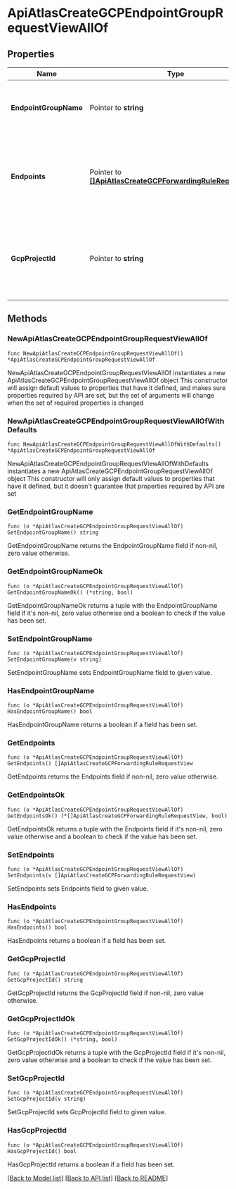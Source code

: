 # ApiAtlasCreateGCPEndpointGroupRequestViewAllOf

## Properties

Name | Type | Description | Notes
------------ | ------------- | ------------- | -------------
**EndpointGroupName** | Pointer to **string** | Human-readable label that identifies a set of endpoints. | [optional] 
**Endpoints** | Pointer to [**[]ApiAtlasCreateGCPForwardingRuleRequestView**](ApiAtlasCreateGCPForwardingRuleRequestView.md) | List of individual private endpoints that comprise this endpoint group. | [optional] 
**GcpProjectId** | Pointer to **string** | Unique string that identifies the Google Cloud project in which you created the endpoints. | [optional] 

## Methods

### NewApiAtlasCreateGCPEndpointGroupRequestViewAllOf

`func NewApiAtlasCreateGCPEndpointGroupRequestViewAllOf() *ApiAtlasCreateGCPEndpointGroupRequestViewAllOf`

NewApiAtlasCreateGCPEndpointGroupRequestViewAllOf instantiates a new ApiAtlasCreateGCPEndpointGroupRequestViewAllOf object
This constructor will assign default values to properties that have it defined,
and makes sure properties required by API are set, but the set of arguments
will change when the set of required properties is changed

### NewApiAtlasCreateGCPEndpointGroupRequestViewAllOfWithDefaults

`func NewApiAtlasCreateGCPEndpointGroupRequestViewAllOfWithDefaults() *ApiAtlasCreateGCPEndpointGroupRequestViewAllOf`

NewApiAtlasCreateGCPEndpointGroupRequestViewAllOfWithDefaults instantiates a new ApiAtlasCreateGCPEndpointGroupRequestViewAllOf object
This constructor will only assign default values to properties that have it defined,
but it doesn't guarantee that properties required by API are set

### GetEndpointGroupName

`func (o *ApiAtlasCreateGCPEndpointGroupRequestViewAllOf) GetEndpointGroupName() string`

GetEndpointGroupName returns the EndpointGroupName field if non-nil, zero value otherwise.

### GetEndpointGroupNameOk

`func (o *ApiAtlasCreateGCPEndpointGroupRequestViewAllOf) GetEndpointGroupNameOk() (*string, bool)`

GetEndpointGroupNameOk returns a tuple with the EndpointGroupName field if it's non-nil, zero value otherwise
and a boolean to check if the value has been set.

### SetEndpointGroupName

`func (o *ApiAtlasCreateGCPEndpointGroupRequestViewAllOf) SetEndpointGroupName(v string)`

SetEndpointGroupName sets EndpointGroupName field to given value.

### HasEndpointGroupName

`func (o *ApiAtlasCreateGCPEndpointGroupRequestViewAllOf) HasEndpointGroupName() bool`

HasEndpointGroupName returns a boolean if a field has been set.

### GetEndpoints

`func (o *ApiAtlasCreateGCPEndpointGroupRequestViewAllOf) GetEndpoints() []ApiAtlasCreateGCPForwardingRuleRequestView`

GetEndpoints returns the Endpoints field if non-nil, zero value otherwise.

### GetEndpointsOk

`func (o *ApiAtlasCreateGCPEndpointGroupRequestViewAllOf) GetEndpointsOk() (*[]ApiAtlasCreateGCPForwardingRuleRequestView, bool)`

GetEndpointsOk returns a tuple with the Endpoints field if it's non-nil, zero value otherwise
and a boolean to check if the value has been set.

### SetEndpoints

`func (o *ApiAtlasCreateGCPEndpointGroupRequestViewAllOf) SetEndpoints(v []ApiAtlasCreateGCPForwardingRuleRequestView)`

SetEndpoints sets Endpoints field to given value.

### HasEndpoints

`func (o *ApiAtlasCreateGCPEndpointGroupRequestViewAllOf) HasEndpoints() bool`

HasEndpoints returns a boolean if a field has been set.

### GetGcpProjectId

`func (o *ApiAtlasCreateGCPEndpointGroupRequestViewAllOf) GetGcpProjectId() string`

GetGcpProjectId returns the GcpProjectId field if non-nil, zero value otherwise.

### GetGcpProjectIdOk

`func (o *ApiAtlasCreateGCPEndpointGroupRequestViewAllOf) GetGcpProjectIdOk() (*string, bool)`

GetGcpProjectIdOk returns a tuple with the GcpProjectId field if it's non-nil, zero value otherwise
and a boolean to check if the value has been set.

### SetGcpProjectId

`func (o *ApiAtlasCreateGCPEndpointGroupRequestViewAllOf) SetGcpProjectId(v string)`

SetGcpProjectId sets GcpProjectId field to given value.

### HasGcpProjectId

`func (o *ApiAtlasCreateGCPEndpointGroupRequestViewAllOf) HasGcpProjectId() bool`

HasGcpProjectId returns a boolean if a field has been set.


[[Back to Model list]](../README.md#documentation-for-models) [[Back to API list]](../README.md#documentation-for-api-endpoints) [[Back to README]](../README.md)


